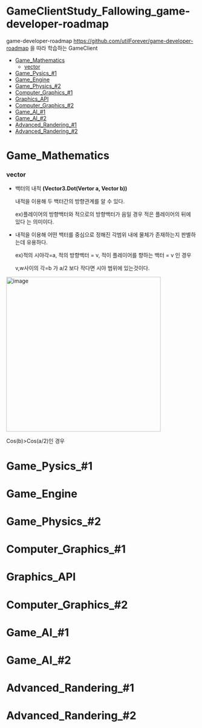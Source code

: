 # GameClientStudy_Fallowing_game-developer-roadmap
game-developer-roadmap https://github.com/utilForever/game-developer-roadmap 을 따라 학습하는 GameClient
- [Game_Mathematics](#Game_Mathematics)
  * [vector](#vector)
- [Game_Pysics_#1](#Game_Pysics_#1)
- [Game_Engine](#Game_Engine)
- [Game_Physics_#2](#Game_Pysics_#2)
- [Computer_Graphics_#1](#Computer_Graphics_#1)
- [Graphics_API](#Graphics_API)
- [Computer_Graphics_#2](#Computer_Graphics_#2)
- [Game_AI_#1](#Game_AI_#1)
- [Game_AI_#2](#Game_AI_#2)
- [Advanced_Randering_#1](#Advanced_Randering_#1)
- [Advanced_Randering_#2](#Advanced_Randering_#2)
# Game_Mathematics 
### vector  
- 백터의 내적 **(Vector3.Dot(Vertor a, Vector b))**

  내적을 이용해 두 백터간의 방향관계를 알 수 있다.

  ex)플레이어의 방향백터와 적으로의 방향백터가 음일 경우 적은 플레이어의 뒤에 있다 는 의미이다.

- 내적을 이용해 어떤 백터를 중심으로 정해진 각범위 내에 물체가 존재하는지 판별하는데 유용하다.

  ex)적의 시야각=a, 적의 방향백터 = v, 적이 플레이어를 향하는 백터 = v 인 경우

  v,w사이의 각=b 가 a/2 보다 작다면 시야 범위에 있는것이다.

<img width="408" alt="image" src="https://user-images.githubusercontent.com/56661597/233840669-0f283dd4-db3c-47d1-8fe9-19fe7e9378ba.png">

  Cos(b)>Cos(a/2)인 경우



# Game_Pysics_#1
# Game_Engine
# Game_Physics_#2
# Computer_Graphics_#1
# Graphics_API
# Computer_Graphics_#2
# Game_AI_#1
# Game_AI_#2
# Advanced_Randering_#1
# Advanced_Randering_#2
